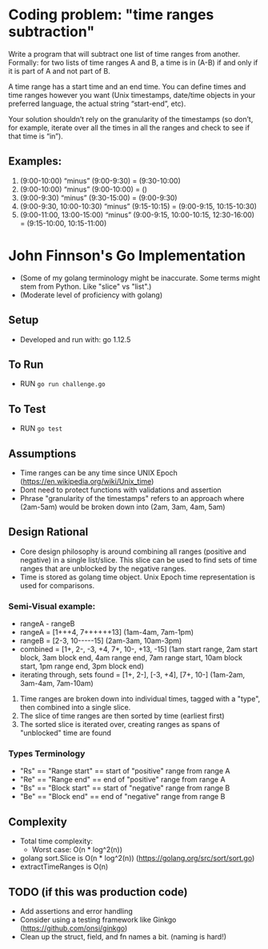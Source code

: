 # Coding problem: "time ranges subtraction"
Write a program that will subtract one list of time ranges from another. Formally: for two
lists of time ranges A and B, a time is in (A-B) if and only if it is part of A and not part of
B.

A time range has a start time and an end time. You can define times and time ranges
however you want (Unix timestamps, date/time objects in your preferred language, the
actual string “start-end”, etc).

Your solution shouldn’t rely on the granularity of the timestamps (so don’t, for example,
iterate over all the times in all the ranges and check to see if that time is “in”).

## Examples:
1. (9:00-10:00) “minus” (9:00-9:30) = (9:30-10:00)
2. (9:00-10:00) “minus” (9:00-10:00) = ()
3. (9:00-9:30) “minus” (9:30-15:00) = (9:00-9:30)
4. (9:00-9:30, 10:00-10:30) “minus” (9:15-10:15) = (9:00-9:15, 10:15-10:30)
5. (9:00-11:00, 13:00-15:00) “minus” (9:00-9:15, 10:00-10:15, 12:30-16:00)
= (9:15-10:00, 10:15-11:00)

# John Finnson's Go Implementation

- (Some of my golang terminology might be inaccurate. Some terms might stem from Python. Like "slice" vs "list".)
- (Moderate level of proficiency with golang)

## Setup
- Developed and run with: go 1.12.5

## To Run
- RUN `go run challenge.go`

## To Test
- RUN `go test`

## Assumptions
- Time ranges can be any time since UNIX Epoch (https://en.wikipedia.org/wiki/Unix_time)
- Dont need to protect functions with validations and assertion
- Phrase "granularity of the timestamps" refers to an approach where (2am-5am) would be broken down into 
(2am, 3am, 4am, 5am)

## Design Rational
- Core design philosophy is around combining all ranges (positive and negative) in a single list/slice. This slice can 
be used to find sets of time ranges that are unblocked by the negative ranges.
- Time is stored as golang time object. Unix Epoch time representation is used for comparisons.

### Semi-Visual example:
- rangeA - rangeB
- rangeA = [1+++4, 7++++++13] (1am-4am, 7am-1pm)
- rangeB = [2-3, 10-----15] (2am-3am, 10am-3pm)
- combined = [1+, 2-, -3, +4, 7+, 10-, +13, -15] (1am start range, 2am start block, 3am block end, 4am range end, 
7am range start, 10am block start, 1pm range end, 3pm block end)
- iterating through, sets found = [1+, 2-], [-3, +4], [7+, 10-] (1am-2am, 3am-4am, 7am-10am)

1. Time ranges are broken down into individual times, tagged with a "type", then combined into a single slice.
2. The slice of time ranges are then sorted by time (earliest first)
3. The sorted slice is iterated over, creating ranges as spans of "unblocked" time are found

### Types Terminology
- "Rs" == "Range start" == start of "positive" range from range A
- "Re" == "Range end" == end of "positive" range from range A
- "Bs" == "Block start" == start of "negative" range from range B
- "Be" == "Block end" == end of "negative" range from range B

## Complexity
- Total time complexity:
    - Worst case: O(n * log^2(n))
- golang sort.Slice is O(n * log^2(n)) (https://golang.org/src/sort/sort.go)
- extractTimeRanges is O(n)

## TODO (if this was production code)
- Add assertions and error handling
- Consider using a testing framework like Ginkgo (https://github.com/onsi/ginkgo)
- Clean up the struct, field, and fn names a bit. (naming is hard!)
